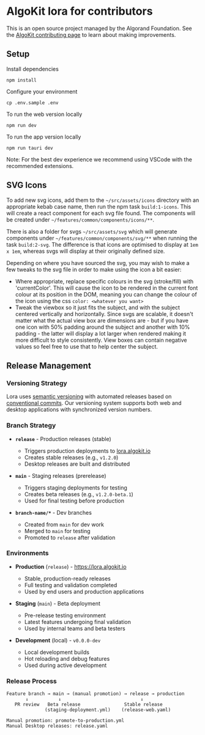 # AlgoKit lora for contributors

This is an open source project managed by the Algorand Foundation. See the [AlgoKit contributing page](https://github.com/algorandfoundation/algokit-cli/blob/main/CONTRIBUTING.md) to learn about making improvements.

## Setup

Install dependencies

```
npm install
```

Configure your environment

```
cp .env.sample .env
```

To run the web version locally

```
npm run dev
```

To run the app version locally

```
npm run tauri dev
```

Note: For the best dev experience we recommend using VSCode with the recommended extensions.

## SVG Icons

To add new svg icons, add them to the `~/src/assets/icons` directory with an appropriate kebab case name, then run the npm task `build:1-icons`. This will create a react component for each svg file found. The components will be created under `~/features/common/components/icons/**`.

There is also a folder for svgs `~/src/assets/svg` which will generate components under `~/features/common/components/svg/**` when running the task `build:2-svg`. The difference is that icons are optimised to display at `1em x 1em`, whereas svgs will display at their originally defined size.

Depending on where you have sourced the svg, you may wish to make a few tweaks to the svg file in order to make using the icon a bit easier:

- Where appropriate, replace specific colours in the svg (stroke/fill) with 'currentColor'. This will cause the icon to be rendered in the current font colour at its position in the DOM, meaning you can change the colour of the icon using the css `color: <whatever you want>`
- Tweak the viewbox so it just fits the subject, and with the subject centered vertically and horizontally. Since svgs are scalable, it doesn't matter what the actual view box are dimensions are - but if you have one icon with 50% padding around the subject and another with 10% padding - the latter will display a lot larger when rendered making it more difficult to style consistently. View boxes can contain negative values so feel free to use that to help center the subject.

## Release Management

### Versioning Strategy

Lora uses [semantic versioning](https://semver.org/) with automated releases based on [conventional commits](https://www.conventionalcommits.org/). Our versioning system supports both web and desktop applications with synchronized version numbers.

### Branch Strategy

- **`release`** - Production releases (stable)

  - Triggers production deployments to [lora.algokit.io](https://lora.algokit.io)
  - Creates stable releases (e.g., `v1.2.0`)
  - Desktop releases are built and distributed

- **`main`** - Staging releases (prerelease)

  - Triggers staging deployments for testing
  - Creates beta releases (e.g., `v1.2.0-beta.1`)
  - Used for final testing before production

- **`branch-name/*`** - Dev branches
  - Created from `main` for dev work
  - Merged to `main` for testing
  - Promoted to `release` after validation

### Environments

- **Production** (`release`) - https://lora.algokit.io

  - Stable, production-ready releases
  - Full testing and validation completed
  - Used by end users and production applications

- **Staging** (`main`) - Beta deployment

  - Pre-release testing environment
  - Latest features undergoing final validation
  - Used by internal teams and beta testers

- **Development** (local) - `v0.0.0-dev`
  - Local development builds
  - Hot reloading and debug features
  - Used during active development

### Release Process

```
Feature branch → main → (manual promotion) → release → production
       ↓           ↓                             ↓
   PR review   Beta release                Stable release
              (staging-deployment.yml)    (release-web.yaml)

Manual promotion: promote-to-production.yml
Manual Desktop releases: release.yaml
```
